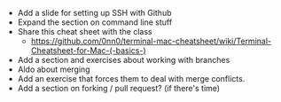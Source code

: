 
- Add a slide for setting up SSH with Github
- Expand the section on command line stuff
- Share this cheat sheet with the class
  - https://github.com/0nn0/terminal-mac-cheatsheet/wiki/Terminal-Cheatsheet-for-Mac-(-basics-)
- Add a section and exercises about working with branches
- Aldo about merging
- Add an exercise that forces them to deal with merge conflicts.
- Add a section on forking / pull request? (if there's time)